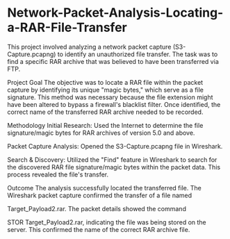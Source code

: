 # Network-Packet-Analysis-Locating-a-RAR-File-Transfer
This project involved analyzing a network packet capture (S3-Capture.pcapng) to identify an unauthorized file transfer. The task was to find a specific RAR archive that was believed to have been transferred via FTP.


Project Goal
The objective was to locate a RAR file within the packet capture by identifying its unique "magic bytes," which serve as a file signature. This method was necessary because the file extension might have been altered to bypass a firewall's blacklist filter. Once identified, the correct name of the transferred RAR archive needed to be recorded.

Methodology
Initial Research: Used the Internet to determine the file signature/magic bytes for RAR archives of version 5.0 and above.

Packet Capture Analysis: Opened the S3-Capture.pcapng file in Wireshark.

Search & Discovery: Utilized the "Find" feature in Wireshark to search for the discovered RAR file signature/magic bytes within the packet data. This process revealed the file's transfer.

Outcome
The analysis successfully located the transferred file. The Wireshark packet capture confirmed the transfer of a file named 

Target_Payload2.rar. The packet details showed the command 

STOR Target_Payload2.rar, indicating the file was being stored on the server. This confirmed the name of the correct RAR archive file.
